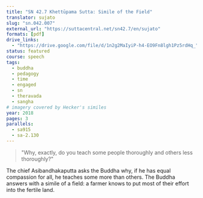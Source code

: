 ```yaml
---
title: "SN 42.7 Khettūpama Sutta: Simile of the Field"
translator: sujato
slug: "sn.042.007"
external_url: "https://suttacentral.net/sn42.7/en/sujato"
formats: [pdf]
drive_links:
  - "https://drive.google.com/file/d/1n2g2MaIyiP-h4-EO9Fn8lgh1Pz5rdHq_"
status: featured
course: speech
tags:
  - buddha
  - pedagogy
  - time
  - engaged
  - sn
  - theravada
  - sangha
# imagery covered by Hecker's similes
year: 2018
pages: 3
parallels:
  - sa915
  - sa-2.130
---
```


> "Why, exactly, do you teach some people thoroughly and others less thoroughly?"

The chief Asibandhakaputta asks the Buddha why, if he has equal compassion for all, he teaches some more than others. The Buddha answers with a simile of a field: a farmer knows to put most of their effort into the fertile land.

